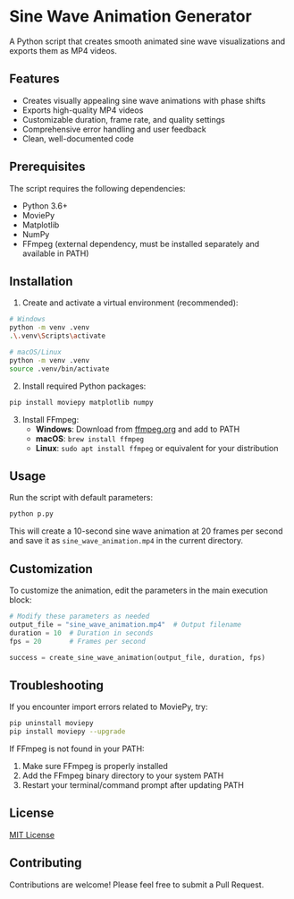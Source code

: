 # Sine Wave Animation Generator

A Python script that creates smooth animated sine wave visualizations and exports them as MP4 videos.

## Features

- Creates visually appealing sine wave animations with phase shifts
- Exports high-quality MP4 videos
- Customizable duration, frame rate, and quality settings
- Comprehensive error handling and user feedback
- Clean, well-documented code

## Prerequisites

The script requires the following dependencies:

- Python 3.6+
- MoviePy
- Matplotlib
- NumPy
- FFmpeg (external dependency, must be installed separately and available in PATH)

## Installation

1. Create and activate a virtual environment (recommended):

```bash
# Windows
python -m venv .venv
.\.venv\Scripts\activate

# macOS/Linux
python -m venv .venv
source .venv/bin/activate
```

2. Install required Python packages:

```bash
pip install moviepy matplotlib numpy
```

3. Install FFmpeg:
   - **Windows**: Download from [ffmpeg.org](https://ffmpeg.org/download.html) and add to PATH
   - **macOS**: `brew install ffmpeg`
   - **Linux**: `sudo apt install ffmpeg` or equivalent for your distribution

## Usage

Run the script with default parameters:

```bash
python p.py
```

This will create a 10-second sine wave animation at 20 frames per second and save it as `sine_wave_animation.mp4` in the current directory.

## Customization

To customize the animation, edit the parameters in the main execution block:

```python
# Modify these parameters as needed
output_file = "sine_wave_animation.mp4"  # Output filename
duration = 10  # Duration in seconds
fps = 20       # Frames per second

success = create_sine_wave_animation(output_file, duration, fps)
```

## Troubleshooting

If you encounter import errors related to MoviePy, try:

```bash
pip uninstall moviepy
pip install moviepy --upgrade
```

If FFmpeg is not found in your PATH:

1. Make sure FFmpeg is properly installed
2. Add the FFmpeg binary directory to your system PATH
3. Restart your terminal/command prompt after updating PATH

## License

[MIT License](LICENSE)

## Contributing

Contributions are welcome! Please feel free to submit a Pull Request.